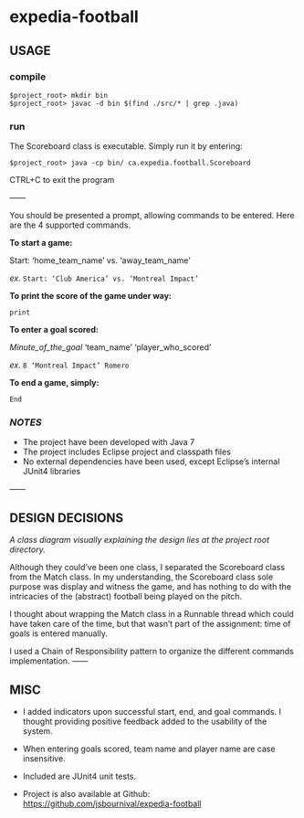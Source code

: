 # expedia-football

## USAGE

### compile
```
$project_root> mkdir bin
$project_root> javac -d bin $(find ./src/* | grep .java)
```
### run

The Scoreboard class is executable.  Simply run it by entering:
```
$project_root> java -cp bin/ ca.expedia.football.Scoreboard
```
CTRL+C to exit the program

——

You should be presented a prompt, allowing commands to be entered.  Here are the 4 supported commands.

**To start a game:**

Start: ‘home_team_name’ vs. ‘away_team_name’

*ex.* 
```Start: ‘Club America’ vs. ‘Montreal Impact’```

**To print the score of the game under way:**
	
```print ```

**To enter a goal scored:**

*Minute_of_the_goal* ‘team_name’ ‘player_who_scored’
	
*ex.* 
```8 ‘Montreal Impact’ Romero```

**To end a game, simply:**
	
```End ```

### *NOTES*

* The project have been developed with Java 7
* The project includes Eclipse project and classpath files
* No external dependencies have been used, except Eclipse’s internal JUnit4 libraries

——

## DESIGN DECISIONS

*A class diagram visually explaining the design lies at the project root directory.*

Although they could’ve been one class, I separated the Scoreboard class from the Match class.  In my understanding, the Scoreboard class sole purpose was display and witness the game, and has nothing to do with the intricacies of the (abstract) football being played on the pitch.

I thought about wrapping the Match class in a Runnable thread which could have taken care of the time, but that wasn’t part of the assignment: time of goals is entered manually.

I used a Chain of Responsibility pattern to organize the different commands implementation.
——

## MISC

* I added indicators upon successful start, end, and goal commands. I thought providing positive feedback added to the usability of the system.

* When entering goals scored, team name and player name are case insensitive.

* Included are JUnit4 unit tests.

* Project is also available at Github: https://github.com/jsbournival/expedia-football


